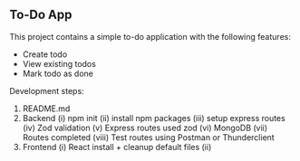 ## To-Do App

This project contains a simple to-do application with the following features:
- Create todo
- View existing todos
- Mark todo as done

Development steps:
1. README.md
2. Backend
    (i) npm init
    (ii) install npm packages
    (iii) setup express routes
    (iv) Zod validation
    (v) Express routes used zod
    (vi) MongoDB
    (vii) Routes completed
    (viii) Test routes using Postman or Thunderclient
3. Frontend
    (i) React install + cleanup default files
    (ii) 